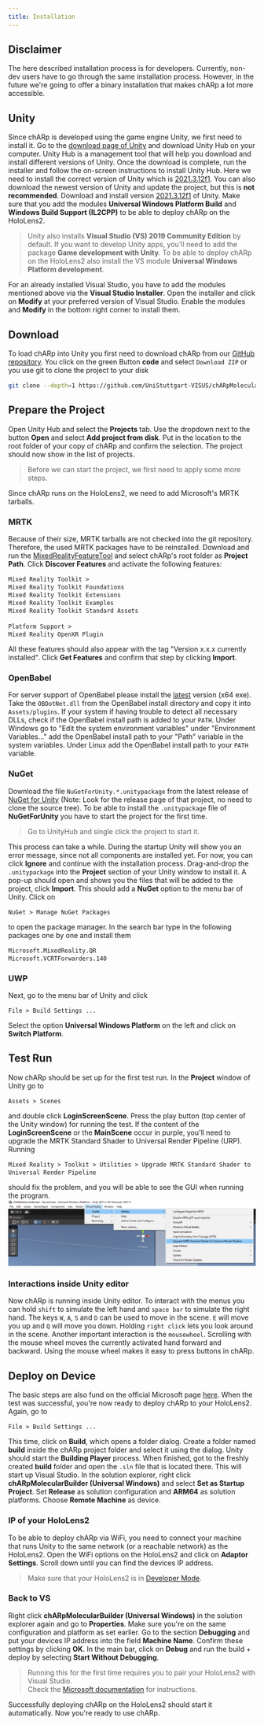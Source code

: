 ```yaml
---
title: Installation
---
```


## Disclaimer
The here described installation process is for developers.
Currently, non-dev users have to go through the same installation process.
However, in the future we're going to offer a binary installation that makes chARp a lot more accessible.


## Unity
Since chARp is developed using the game engine Unity, we first need to install it.
Go to the <a href="https://unity.com/download" target="_blank">download page of Unity</a> and download Unity Hub on your computer.
Unity Hub is a management tool that will help you download and install different versions of Unity.
Once the download is complete, run the installer and follow the on-screen instructions to install Unity Hub.
Here we need to install the correct version of Unity which is <a href="unityhub://2021.3.12f1/8af3c3e441b1" target="_blank">2021.3.12f1</a>.
You can also download the newest version of Unity and update the project, but this is **not recommended**.
Download and install version <a href="unityhub://2021.3.12f1/8af3c3e441b1" target="_blank">2021.3.12f1</a> of Unity.
Make sure that you add the modules **Universal Windows Platform Build** and **Windows Build Support (IL2CPP)** to be able to deploy chARp on the HoloLens2.

> Unity also installs **Visual Studio (VS) 2019 Community Edition**  by default.
> If you want to develop Unity apps, you'll need to add the package **Game development with Unity**.
> To be able to deploy chARp on the HoloLens2 also install the VS module **Universal Windows Platform development**.

For an already installed Visual Studio, you have to add the modules mentioned above via the **Visual Studio Installer**.
Open the installer and click on **Modify** at your preferred version of Visual Studio.
Enable the modules and **Modify** in the bottom right corner to install them.

## Download
To load chARp into Unity you first need to download chARp from our <a href="https://github.com/UniStuttgart-VISUS/chARpMolecularBuilder" target="_blank">GitHub repository</a>.
You click on the green Button **code** and select `Download ZIP` or you use git to clone the project to your disk
```bash
git clone --depth=1 https://github.com/UniStuttgart-VISUS/chARpMolecularBuilder.git
```

## Prepare the Project
Open Unity Hub and select the **Projects** tab.
Use the dropdown next to the button **Open** and select **Add project from disk**.
Put in the location to the root folder of your copy of chARp and confirm the selection.
The project should now show in the list of projects.

> Before we can start the project, we first need to apply some more steps.

Since chARp runs on the HoloLens2, we need to add Microsoft's MRTK tarballs.

### MRTK
Because of their size, MRTK tarballs are not checked into the git repository.
Therefore, the used MRTK packages have to be reinstalled.
Download and run the <a href="https://www.microsoft.com/en-us/download/details.aspx?id=102778" target="_blank">MixedRealityFeatureTool</a> and select chARp's root folder as **Project Path**.
Click **Discover Features** and activate the following features:

```
Mixed Reality Toolkit >
Mixed Reality Toolkit Foundations
Mixed Reality Toolkit Extensions
Mixed Reality Toolkit Examples
Mixed Reality Toolkit Standard Assets

Platform Support >
Mixed Reality OpenXR Plugin
```
All these features should also appear with the tag "Version x.x.x currently installed".
Click **Get Features** and confirm that step by clicking **Import**.

### OpenBabel
For server support of OpenBabel please install the <a href="https://github.com/openbabel/openbabel/releases/latest" target="_blank">latest</a> version (x64 exe).
Take the `OBDotNet.dll` from the OpenBabel install directory and copy it into `Assets/plugins`.
If your system if having trouble to detect all necessary DLLs, check if the OpenBabel install path is added to your `PATH`.
Under Windows go to "Edit the system environment variables" under "Environment Variables..." add the OpenBabel install path to your "Path" variable in the system variables.
Under Linux add the OpenBabel install path to your `PATH` variable.

### NuGet
Download the file `NuGetForUnity.*.unitypackage` from the latest release of <a href="https://github.com/GlitchEnzo/NuGetForUnity/releases/latest" target="_blank">NuGet for Unity</a> (Note: Look for the release page of that project, no need to clone the source tree).
To be able to install the `.unitypackage` file of **NuGetForUnity** you have to start the project for the first time.

> Go to UnityHub and single click the project to start it.

This process can take a while.
During the startup Unity will show you an error message, since not all components are installed yet.
For now, you can click **Ignore** and continue with the installation process.
Drag-and-drop the `.unitypackage` into the **Project** section of your Unity window to install it.
A pop-up should open and shows you the files that will be added to the project, click **Import**.
This should add a **NuGet** option to the menu bar of Unity.
Click on 
```
NuGet > Manage NuGet Packages
```
to open the package manager.
In the search bar type in the following packages one by one and install them
```
Microsoft.MixedReality.QR
Microsoft.VCRTForwarders.140
```

### UWP
Next, go to the menu bar of Unity and click
```
File > Build Settings ...
```
Select the option **Universal Windows Platform** on the left and click on **Switch Platform**.

## Test Run
Now chARp should be set up for the first test run.
In the **Project** window of Unity go to
```
Assets > Scenes
```
and double click **LoginScreenScene**.
Press the play button (top center of the Unity window) for running the test.
If the content of the **LoginScreenScene** or the **MainScene** occur in purple, you'll need to upgrade the MRTK Standard Shader to Universal Render Pipeline (URP).
Running
```
Mixed Reality > Toolkit > Utilities > Upgrade MRTK Standard Shader to Universal Render Pipeline
```
should fix the problem, and you will be able to see the GUI when running the program.
<img src="/images/manual/upgrade_shader.png" class="mx-auto max-w-md" />

### Interactions inside Unity editor
Now chARp is running inside Unity editor.
To interact with the menus you can hold `shift` to simulate the left hand and `space bar` to simulate the right hand.
The keys `W`, `A`, `S` and `D` can be used to move in the scene.
`E` will move you up and `Q` will move you down.
Holding `right click` lets you look around in the scene.
Another important interaction is the `mousewheel`.
Scrolling with the mouse wheel moves the currently activated hand forward and backward.
Using the mouse wheel makes it easy to press buttons in chARp.

## Deploy on Device
The basic steps are also fund on the official Microsoft page [here](https://learn.microsoft.com/en-us/windows/mixed-reality/develop/advanced-concepts/using-visual-studio?tabs=hl2).
When the test was successful, you're now ready to deploy chARp to your HoloLens2.
Again, go to 
```
File > Build Settings ...
```
This time, click on **Build**, which opens a folder dialog.
Create a folder named **build** inside the chARp project folder and select it using the dialog.
Unity should start the **Building Player** process.
When finished, got to the freshly created **build** folder and open the `.sln` file that is located there.
This will start up Visual Studio.
In the solution explorer, right click **chARpMolecularBuilder (Universal Windows)** and select **Set as Startup Project**.
Set **Release** as solution configuration and **ARM64** as solution platforms.
Choose **Remote Machine** as device.

### IP of your HoloLens2
To be able to deploy chARp via WiFi, you need to connect your machine that runs Unity to the same network (or a reachable network) as the HoloLens2.
Open the WiFi options on the HoloLens2 and click on **Adaptor Settings**.
Scroll down until you can find the devices IP address.

> Make sure that your HoloLens2 is in [Developer Mode](https://learn.microsoft.com/en-us/windows/mixed-reality/develop/advanced-concepts/using-the-windows-device-portal).

### Back to VS
Right click **chARpMolecularBuilder (Universal Windows)** in the solution explorer again and go to **Properties**.
Make sure you're on the same configuration and platform as set earlier.
Go to the section **Debugging** and put your devices IP address into the field **Machine Name**.
Confirm these settings by clicking **OK**.
In the main bar, click on **Debug** and run the build + deploy by selecting **Start Without Debugging**.

> Running this for the first time requires you to pair your HoloLens2 with Visual Studio.<br>
> Check the [Microsoft documentation](https://learn.microsoft.com/en-us/windows/mixed-reality/develop/advanced-concepts/using-the-windows-device-portal) for instructions.

Successfully deploying chARp on the HoloLens2 should start it automatically.
Now you're ready to use chARp.
